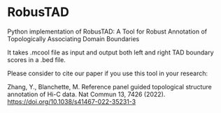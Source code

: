 # RobusTAD
Python implementation of RobusTAD: A Tool for Robust Annotation of Topologically Associating Domain Boundaries

It takes .mcool file as input and output both left and right TAD boundary scores in a .bed file.

Please consider to cite our paper if you use this tool in your research:

Zhang, Y., Blanchette, M. Reference panel guided topological structure annotation of Hi-C data. Nat Commun 13, 7426 (2022). https://doi.org/10.1038/s41467-022-35231-3

